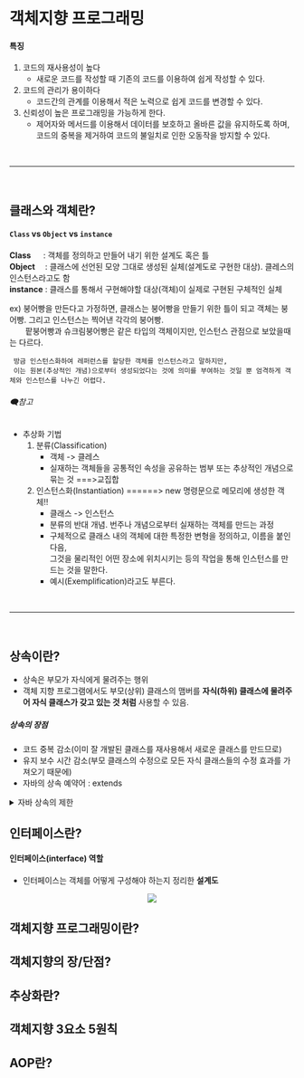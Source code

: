 # 객체지향 프로그래밍

#### 특징
1. 코드의 재사용성이 높다
	- 새로운 코드를 작성할 때 기존의 코드를 이용하여 쉽게 작성할 수 있다.
2. 코드의 관리가 용이하다
	- 코드간의 관계를 이용해서 적은 노력으로 쉽게 코드를 변경할 수 있다.
3. 신뢰성이 높은 프로그래밍을 가능하게 한다.
	- 제어자와 메서드를 이용해서 데이터를 보호하고 올바른 값을 유지하도록 하며, <br>
	코드의 중복을 제거하여 코드의 불일치로 인한 오동작을 방지할 수 있다.

<br>
<hr>
<br>


## 클래스와 객체란?

#### `Class` vs `Object` vs `instance` 

**Class** 　 : 객체를 정의하고 만들어 내기 위한 설계도 혹은 틀 <br>
**Object**　 : 클래스에 선언된 모양 그대로 생성된 실체(설계도로 구현한 대상). 클레스의 인스턴스라고도 함 <br>
**instance** : 클래스를 통해서 구현해야할 대상(객체)이 실제로 구현된 구체적인 실체 <br>

ex) 붕어빵을 만든다고 가정하면, 클래스는 붕어빵을 만들기 위한 틀이 되고 객체는 붕어빵. 그리고 인스턴스는 찍어낸 각각의 붕어빵.<br>
　　팥붕어빵과 슈크림붕어빵은 같은 타입의 객체이지만, 인스턴스 관점으로 보았을때는 다르다. <br>
	
```textplain
 방금 인스턴스화하여 레퍼런스를 할당한 객체를 인스턴스라고 말하지만, 
 이는 원본(추상적인 개념)으로부터 생성되었다는 것에 의미를 부여하는 것일 뿐 엄격하게 객체와 인스턴스를 나누긴 어렵다.
```

###### 🗨참고
* 추상화 기법
	1. 분류(Classification)
		* 객체 -> 클레스
		* 실재하는 객체들을 공통적인 속성을 공유하는 범부 또는 추상적인 개념으로 묶는 것 ===>교집합
	2. 인스턴스화(Instantiation)
		======> new 명령문으로 메모리에 생성한 객체!!
		* 클래스 -> 인스턴스
		* 분류의 반대 개념. 번주나 개념으로부터 실재하는 객체를 만드는 과정
		* 구체적으로 클래스 내의 객체에 대한 특정한 변형을 정의하고, 이름을 붙인 다음, <br>
			그것을 물리적인 어떤 장소에 위치시키는 등의 작업을 통해 인스턴스를 만드는 것을 말한다.
		* 예시(Exemplification)라고도 부른다.
		
<br>
<hr>
<br>

	
## 상속이란?
* 상속은 부모가 자식에게 물려주는 행위
* 객체 지향 프로그램에서도 부모(상위) 클래스의 맴버를 **자식(하위) 클래스에 물려주어 자식 클래스가 갖고 있는 것 처럼** 사용할 수 있음.

##### 상속의 장점
* 코드 중복 감소(이미 잘 개발된 클래스를 재사용해서 새로운 클래스를 만드므로)
* 유지 보수 시간 감소(부모 클래스의 수정으로 모든 자식 클래스들의 수정 효과를 가져오기 때문에)
* 자바의 상속 예약어 : extends

<details>
	<summary>자바 상속의 제한</summary>
		<ul>
			<li>다중 상속 불가능</li>
			<li>상속을 해도 부모 클래스의 모든 필드와 메소드들을 물려받는 것은 아니다.
				<ol>
					<li>부모 클래스에서 <b>private 접근 제한</b>을 갖는 필드와 메소드</li>
					<li>부모 클래스와 자식 클래스가 <b>다른 패키지에 존재하며, default 접근 제한</b>을 갖는 필드와 메소드</li>
				</ol>
			</li>
		</ul>
</details>

## 인터페이스란?

#### 인터페이스(interface) 역할
* 인터페이스는 객체를 어떻게 구성해야 하는지 정리한 **설계도**


<p align="center"><img src="https://blog.kakaocdn.net/dn/brgAeM/btqN2VpqaBi/kanTFm2nCAyOjYIQL95Bik/img.png"></p>

## 객체지향 프로그래밍이란?
## 객체지향의 장/단점?
## 추상화란?
## 객체지향 3요소 5원칙 
## AOP란?
